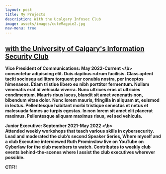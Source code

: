 ```yaml
---
layout: post
title: My Projects
description: With the Ucalgary Infosec Club
image: assets/images/cuteMagpie2.jpg
nav-menu: true
---
```

<h2><u> with the University of Calgary's Information Security Club</u></h2>
<b>Vice President of Communications: May 2022-Current <\b><br> consectetur adipiscing elit. Duis dapibus rutrum facilisis. Class aptent taciti sociosqu ad litora torquent per conubia nostra, per inceptos himenaeos. Etiam tristiue libero eu nibh porttitor fermentum. Nullam venenatis erat id vehicula viverra. Nunc ultrices eros ut ultricies condimentum. Mauris risus lacus, blandit sit amet venenatis non, bibendum vitae dolor. Nunc lorem mauris, fringilla in aliquam at, euismod in lectus. Pellentesque habitant morbi tristique senectus et netus et malesuada fames ac turpis egestas. In non lorem sit amet elit placerat maximus. Pellentesque aliquam maximus risus, vel sed vehicula.

<img src="{% link assets/images/magpieBlack.jpg %}" alt="" data-position="center center" />

<b>Junior Executive: September 2021-May 2022 <\b><br> Attended weekly workshops that teach various skills in cybersecurity.
Lead and moderated the club’s second Speaker Series, Where myself and a club Executive interviewed Ruth Prominslow live on YouTube on Cyberlaw for the club members to watch. 
Contributes to weekly club events behind-the-scenes where I assist the club executives wherever possible.

CTF!!
